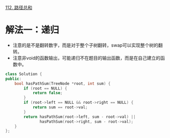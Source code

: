 [112. 路径总和](https://leetcode-cn.com/problems/path-sum/description/)



# 解法一：递归
- 注意的是不是翻转数字，而是对于整个子树翻转，swap可以实现整个树的翻转。
- 注意非void的函数输出，可能递归不在题目的输出函数，而是在自己建立的函数中。
```C++
class Solution {
public:
    bool hasPathSum(TreeNode *root, int sum) {
        if (root == NULL) {
            return false;
        }
        if (root->left == NULL && root->right == NULL) {
            return sum == root->val;
        }
        return hasPathSum(root->left, sum - root->val) ||
               hasPathSum(root->right, sum - root->val);
    }
};
```